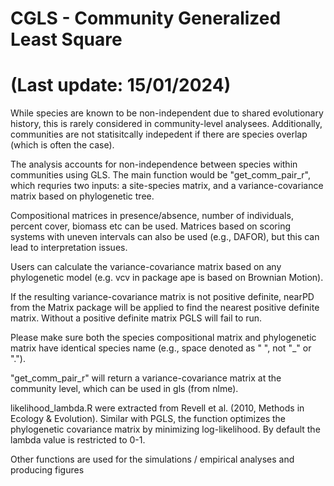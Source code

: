 # CGLS - Community Generalized Least Square 
# (Last update: 15/01/2024)

While species are known to be non-independent due to shared evolutionary history, this is rarely considered in community-level analysees. Additionally, communities are not statisitcally indepedent if there are species overlap (which is often the case).

The analysis accounts for non-independence between species within communities using GLS. The main function would be "get_comm_pair_r", which requries two inputs: a site-species matrix, and a variance-covariance matrix based on phylogenetic tree. 

Compositional matrices in presence/absence, number of individuals, percent cover, biomass etc can be used. Matrices based on scoring systems with uneven intervals can also be used (e.g., DAFOR), but this can lead to interpretation issues.

Users can calculate the variance-covariance matrix based on any phylogenetic model (e.g. vcv in package ape is based on Brownian Motion). 

If the resulting variance-covariance matrix is not positive definite, nearPD from the Matrix package will be applied to find the nearest positive definite matrix. Without a positive definite matrix PGLS will fail to run.

Please make sure both the species compositional matrix and phylogenetic matrix have identical species name (e.g., space denoted as " ", not "_" or ".").

"get_comm_pair_r" will return a variance-covariance matrix at the community level, which can be used in gls (from nlme).

likelihood_lambda.R were extracted from Revell et al. (2010, Methods in Ecology & Evolution). Similar with PGLS, the function optimizes the phylogenetic covariance matrix by minimizing log-likelihood. By default the lambda value is restricted to 0-1.

Other functions are used for the simulations / empirical analyses and producing figures
